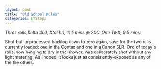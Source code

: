 ```yaml
---
layout: post
title: "Old School Rules"
categories: [fStop]
---
```

<i>Three rolls Delta 400, Xtol 1::1, 11.5 mins @ 20C. One TMX, 9.5 mins.</i>

Shot-but-unprocessed backlog down to zero again, save for the two rolls currently loaded: one in the Contax and one in a Canon SLR. One of today's rolls, now hanging to dry in the shower, was deliberately shot without any light metering. As I hoped, it looks just as consistently-exposed as any of the the others.


